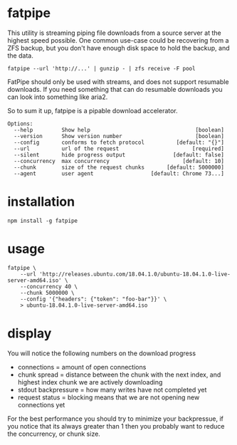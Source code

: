 # fatpipe

This utility is streaming piping file downloads from a source server at the highest speed possible. One common use-case could be recovering from a ZFS backup, but you don't have enough disk space to hold the backup, and the data.

```
fatpipe --url 'http://...' | gunzip - | zfs receive -F pool
```

FatPipe should only be used with streams, and does not support resumable downloads. If you need something that can do resumable downloads you can look into something like aria2.

So to sum it up, fatpipe is a pipable download accelerator.

```
Options:
  --help         Show help                                 [boolean]
  --version      Show version number                       [boolean]
  --config       conforms to fetch protocol          [default: "{}"]
  --url          url of the request                       [required]
  --silent       hide progress output               [default: false]
  --concurrency  max concurrency                       [default: 10]
  --chunk        size of the request chunks       [default: 5000000]
  --agent        user agent                  [default: Chrome 73...]
```

# installation

```
npm install -g fatpipe
```

# usage

```
fatpipe \
    --url 'http://releases.ubuntu.com/18.04.1.0/ubuntu-18.04.1.0-live-server-amd64.iso' \
    --concurrency 40 \
    --chunk 5000000 \
    --config '{"headers": {"token": "foo-bar"}}' \
    > ubuntu-18.04.1.0-live-server-amd64.iso
```

# display

You will notice the following numbers on the download progress 

- connections = amount of open connections
- chunk spread = distance between the chunk with the next index, and highest index chunk we are actively downloading
- stdout backpressure = how many writes have not completed yet 
- request status = blocking means that we are not opening new connections yet

For the best performance you should try to minimize your backpressue, if you notice that its always greater than 1 then you probably want to reduce the concurrency, or chunk size.